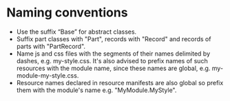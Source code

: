 # Naming conventions



- Use the suffix “Base” for abstract classes.
- Suffix part classes with "Part", records with "Record" and records of parts with "PartRecord".
- Name js and css files with the segments of their names delimited by dashes, e.g. my-style.css. It's also advised to prefix names of such resources with the module name, since these names are global, e.g. my-module-my-style.css.
- Resource names declared in resource manifests are also global so prefix them with the module's name e.g. "MyModule.MyStyle".
